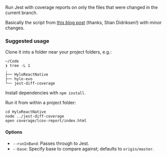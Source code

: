 Run Jest with coverage reports on only the files that were changed in the
current branch.

Basically the script from [this blog post][1] (thanks, Stian Didriksen!) with minor changes.

### Suggested usage

Clone it into a folder near your project folders, e.g.:

```
~/Code
❯ tree -L 1
.
├── HyloReactNative
├── hylo-evo
└── jest-diff-coverage
```

Install dependencies with  `npm install`.

Run it from within a project folder:

```
cd HyloReactNative
node ../jest-diff-coverage
open coverage/lcov-report/index.html
```

#### Options

- `--runInBand`: Passes through to Jest.
- `--base`: Specify base to compare against; defaults to `origin/master`.

[1]: https://medium.com/@stipsan/best-kept-jest-secret-testing-only-changed-files-with-coverage-reports-3affc8b4d30f
